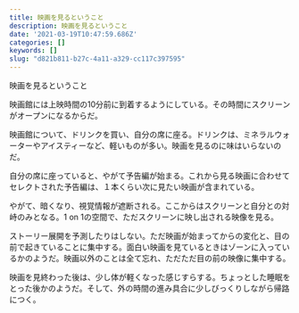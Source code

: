 ```yaml
---
title: 映画を見るということ
description: 映画を見るということ
date: '2021-03-19T10:47:59.686Z'
categories: []
keywords: []
slug: "d821b811-b27c-4a11-a329-cc117c397595"
---
```

映画を見るということ

映画館には上映時間の10分前に到着するようにしている。その時間にスクリーンがオープンになるからだ。

映画館について、ドリンクを買い、自分の席に座る。ドリンクは、ミネラルウォーターやアイスティーなど、軽いものが多い。映画を見るのに味はいらないのだ。

自分の席に座っていると、やがて予告編が始まる。これから見る映画に合わせてセレクトされた予告編は、１本くらい次に見たい映画が含まれている。

やがて、暗くなり、視覚情報が遮断される。ここからはスクリーンと自分との対峙のみとなる。1 on 1の空間で、ただスクリーンに映し出される映像を見る。

ストーリー展開を予測したりはしない。ただ映画が始まってからの変化と、目の前で起きていることに集中する。面白い映画を見ているときはゾーンに入っているかのようだ。映画以外のことは全て忘れ、ただただ目の前の映像に集中する。

映画を見終わった後は、少し体が軽くなった感じすらする。ちょっとした睡眠をとった後かのようだ。そして、外の時間の進み具合に少しびっくりしながら帰路につく。